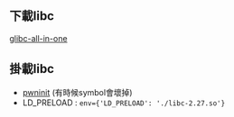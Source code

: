 ## 下載libc
[glibc-all-in-one](https://github.com/matrix1001/glibc-all-in-one)

## 掛載libc
- [pwninit](https://github.com/io12/pwninit) (有時候symbol會壞掉)
- LD_PRELOAD : `env={'LD_PRELOAD': './libc-2.27.so'}`
